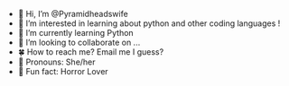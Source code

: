 - 🎋 Hi, I’m @Pyramidheadswife
- 🍃 I’m interested in learning about python and other coding languages !
- 🌱 I’m currently learning Python
- 🍯 I’m looking to collaborate on ...
- 🍀 How to reach me? Email me I guess?
- 💚 Pronouns: She/her
- 🍵 Fun fact: Horror Lover

<!---
Pyramidheadswife/Pyramidheadswife is a ✨ special ✨ repository because its `README.md` (this file) appears on your GitHub profile.
You can click the Preview link to take a look at your changes.
--->
